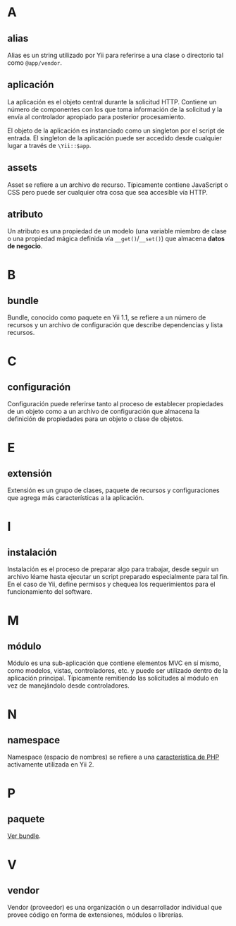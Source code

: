 # A

## alias

Alias es un string utilizado por Yii para referirse a una clase o directorio tal como `@app/vendor`.

## aplicación

La aplicación es el objeto central durante la solicitud HTTP. Contiene un número de componentes con los que toma información de la solicitud y la envía al controlador apropiado para posterior procesamiento.

El objeto de la aplicación es instanciado como un singleton por el script de entrada. El singleton de la aplicación puede ser accedido desde cualquier lugar a través de `\Yii::$app`.

## assets

Asset se refiere a un archivo de recurso. Típicamente contiene JavaScript o CSS pero puede ser cualquier otra cosa que sea accesible vía HTTP.

## atributo

Un atributo es una propiedad de un modelo (una variable miembro de clase o una propiedad mágica definida vía `__get()`/`__set()`) que almacena **datos de negocio**.

# B

## bundle

Bundle, conocido como paquete en Yii 1.1, se refiere a un número de recursos y un archivo de configuración que describe dependencias y lista recursos.

# C

## configuración

Configuración puede referirse tanto al proceso de establecer propiedades de un objeto como a un archivo de configuración que almacena la definición de propiedades para un objeto o clase de objetos.

# E

## extensión

Extensión es un grupo de clases, paquete de recursos y configuraciones que agrega más características a la aplicación.

# I

## instalación

Instalación es el proceso de preparar algo para trabajar, desde seguir un archivo léame hasta ejecutar un script preparado especialmente para tal fin. En el caso de Yii, define permisos y chequea los requerimientos para el funcionamiento del software.

# M

## módulo

Módulo es una sub-aplicación que contiene elementos MVC en sí mismo, como modelos, vistas, controladores, etc. y puede ser utilizado dentro de la aplicación principal. Típicamente remitiendo las solicitudes al módulo en vez de manejándolo desde controladores.

# N

## namespace

Namespace (espacio de nombres) se refiere a una [característica de PHP](http://php.net/manual/es/language.namespaces.php) activamente utilizada en Yii 2.

# P

## paquete

[Ver bundle](#bundle).

# V

## vendor

Vendor (proveedor) es una organización o un desarrollador individual que provee código en forma de extensiones, módulos o librerías.
